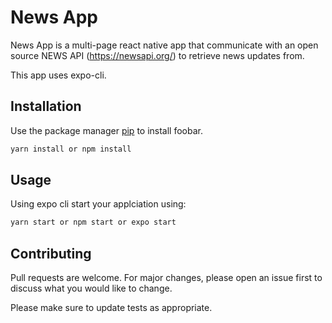 # News App

News App is a multi-page react native app that communicate with an open source NEWS API (https://newsapi.org/) to retrieve news updates from.

This app uses expo-cli.

## Installation

Use the package manager [pip](https://pip.pypa.io/en/stable/) to install foobar.

```cmd
yarn install or npm install
```

## Usage

Using expo cli start your applciation using:

```cmd
yarn start or npm start or expo start
```

## Contributing

Pull requests are welcome. For major changes, please open an issue first to discuss what you would like to change.

Please make sure to update tests as appropriate.
